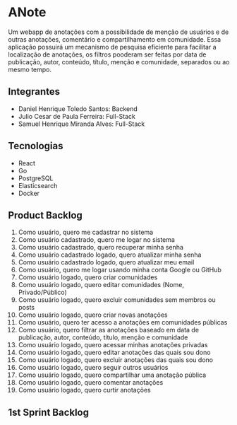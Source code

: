 # ANote
Um webapp de anotações com a possibilidade de menção de usuários e de outras anotações, comentário e compartilhamento em comunidade. Essa aplicação possuirá um mecanismo de pesquisa eficiente para facilitar a localização de anotações, os filtros pooderam ser feitas por data de publicação, autor, conteúdo, título, menção e comunidade, separados ou ao mesmo tempo.

## Integrantes
- Daniel Henrique Toledo Santos: Backend
- Julio Cesar de Paula Ferreira: Full-Stack
- Samuel Henrique Miranda Alves: Full-Stack

## Tecnologias
- React
- Go
- PostgreSQL
- Elasticsearch
- Docker

## Product Backlog

1. Como usuário, quero me cadastrar no sistema
2. Como usuário cadastrado, quero me logar no sistema
3. Como usuário cadastrado, quero recuperar minha senha
4. Como usuário cadastrado logado, quero atualizar minha senha
5. Como usuário cadastrado logado, quero atualizar meu email
6. Como usuário, quero me logar usando minha conta Google ou GitHub
7. Como usuário logado, quero criar comunidades
8. Como usuário logado, quero editar comunidades (Nome, Privado/Público)
9. Como usuário logado, quero excluir comunidades sem membros ou posts
10. Como usuário logado, quero criar novas anotações
11. Como usuário, quero ter acesso a anotações em comunidades públicas
12. Como usuário, quero filtrar as anotações baseado em data de publicação, autor, conteúdo, título, menção e comunidade
13. Como usuário logado, quero acessar minhas anotações privadas
14. Como usuário logado, quero editar anotações das quais sou dono
15. Como usuário logado, quero excluir anotações das quais sou dono
16. Como usuário logado, quero seguir outros usuários
17. Como usuário logado, quero compartilhar uma anotação pública
18. Como usuário logado, quero comentar anotações
19. Como usuário logado, quero curtir anotações

## 1st Sprint Backlog

